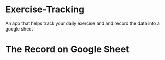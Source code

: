 # Exercise-Tracking
An app that helps track your daily exercise and and record the data into a google sheet 

# The Record on Google Sheet
